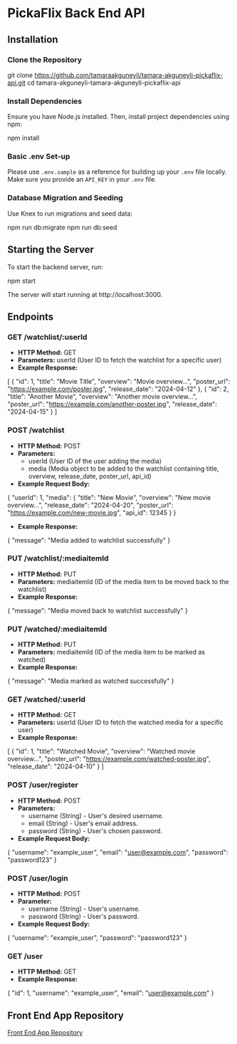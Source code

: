 # PickaFlix Back End API

## Installation

### Clone the Repository

git clone https://github.com/tamaraakguneyli/tamara-akguneyli-pickaflix-api.git
cd tamara-akguneyli-tamara-akguneyli-pickaflix-api

### Install Dependencies

Ensure you have Node.js installed. Then, install project dependencies using npm:

npm install

### Basic .env Set-up

Please use `.env.sample` as a reference for building up your `.env` file locally. Make sure you provide an `API_KEY` in your `.env` file.

### Database Migration and Seeding

Use Knex to run migrations and seed data:

npm run db:migrate
npm run db:seed

## Starting the Server

To start the backend server, run:

npm start

The server will start running at http://localhost:3000.

## Endpoints

### GET /watchlist/:userId

- **HTTP Method:** GET
- **Parameters:** userId (User ID to fetch the watchlist for a specific user)
- **Example Response:**

[
{
"id": 1,
"title": "Movie Title",
"overview": "Movie overview...",
"poster_url": "https://example.com/poster.jpg",
"release_date": "2024-04-12"
},
{
"id": 2,
"title": "Another Movie",
"overview": "Another movie overview...",
"poster_url": "https://example.com/another-poster.jpg",
"release_date": "2024-04-15"
}
]

### POST /watchlist

- **HTTP Method:** POST
- **Parameters:**
  - userId (User ID of the user adding the media)
  - media (Media object to be added to the watchlist containing title, overview, release_date, poster_url, api_id)
- **Example Request Body:**

{
"userId": 1,
"media": {
"title": "New Movie",
"overview": "New movie overview...",
"release_date": "2024-04-20",
"poster_url": "https://example.com/new-movie.jpg",
"api_id": 12345
}
}

- **Example Response:**

{
"message": "Media added to watchlist successfully"
}

### PUT /watchlist/:mediaitemId

- **HTTP Method:** PUT
- **Parameters:** mediaitemId (ID of the media item to be moved back to the watchlist)
- **Example Response:**

{
"message": "Media moved back to watchlist successfully"
}

### PUT /watched/:mediaitemId

- **HTTP Method:** PUT
- **Parameters:** mediaitemId (ID of the media item to be marked as watched)
- **Example Response:**

{
"message": "Media marked as watched successfully"
}

### GET /watched/:userId

- **HTTP Method:** GET
- **Parameters:** userId (User ID to fetch the watched media for a specific user)
- **Example Response:**

[
{
"id": 1,
"title": "Watched Movie",
"overview": "Watched movie overview...",
"poster_url": "https://example.com/watched-poster.jpg",
"release_date": "2024-04-10"
}
]

### POST /user/register

- **HTTP Method:** POST
- **Parameters:**
  - username (String) - User's desired username.
  - email (String) - User's email address.
  - password (String) - User's chosen password.
- **Example Request Body:**

{
"username": "example_user",
"email": "user@example.com",
"password": "password123"
}

### POST /user/login

- **HTTP Method:** POST
- **Parameter:**
  - username (String) - User's username.
  - password (String) - User's password.
- **Example Request Body:**

{
"username": "example_user",
"password": "password123"
}

### GET /user

- **HTTP Method:** GET
- **Example Response:**

{
"id": 1,
"username": "example_user",
"email": "user@example.com"
}

## Front End App Repository

[Front End App Repository](https://github.com/tamaraakguneyli/tamara-akguneyli-pickaflick)
